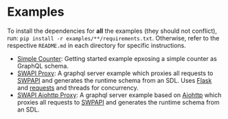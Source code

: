 Examples
========

To install the dependencies for **all** the examples (they should not conflict), run: `pip install -r examples/**/requirements.txt`. Otherwise, refer to the respective `README.md` in each directory for specific instructions.


- [Simple Counter](./simple-counter.py): Getting started example epxosing a simple counter as GraphQL schema.
- [SWAPI Proxy](./swapi-proxy): A graphql server example which proxies all requests to [SWPAPI](https://swapi.co) and generates the runtime schema from an SDL. Uses [Flask](http://flask.pocoo.org/) and [requests](http://docs.python-requests.org/en/master/) and threads for concurrency.
- [SWAPI Aiohttp Proxy](./swapi-proxy-aiohttp): A graphql server example based on [Aiohttp](https://aiohttp.readthedocs.io/en/stable/) which proxies all requests to [SWPAPI](https://swapi.co) and generates the runtime schema from an SDL.
